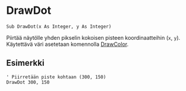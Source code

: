 <!--graphics-->
DrawDot
==========

```eppabasic
Sub DrawDot(x As Integer, y As Integer)
```

Piirtää näytölle yhden pikselin kokoisen pisteen koordinaatteihin (`x`, `y`).
Käytettävä väri asetetaan komennolla [DrawColor](manual:drawcolor).

<!--- TODO Write this
[Katso, miten EppaBasicissa koordinaatisto toimii](manual:/coordinates).
-->

Esimerkki
----------
```eppabasic
' Piirretään piste kohtaan (300, 150)
DrawDot 300, 150
```
